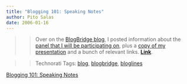 ```yaml
---
title: "Blogging 101: Speaking Notes"
author: Pito Salas
date: 2006-01-16
---
```



>>

>> Over on the [BlogBridge
blog](<http://www.blogbridge.com/archives/2006/01/blogging_101_sp.php>), I
posted information about the [panel that I will be participating
on](<http://www.blogbridge.com/archives/2006/01/pito_on_a_panel.php>), plus a
[copy of my
presentation](<http://www.blogbridge.com/movies/techforumslides.pdf>) and a
bunch of relevant links.
**[Link](<http://www.blogbridge.com/archives/2006/01/blogging_101_sp.php>)**.

>>

>> Technorati Tags: [blog](<http://www.technorati.com/tag/blog>),
[blogbridge](<http://www.technorati.com/tag/blogbridge>),
[bloglines](<http://www.technorati.com/tag/bloglines>)


[Blogging 101: Speaking Notes](None)
